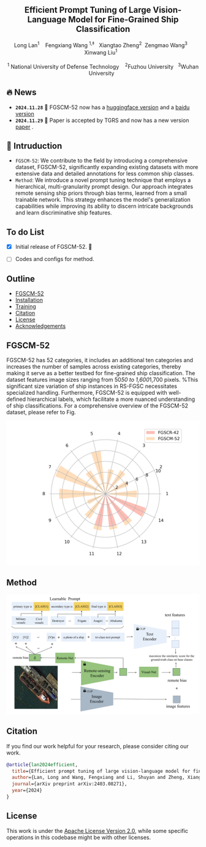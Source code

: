 
<p align="center">

  <h2 align="center"><strong>Efficient Prompt Tuning of Large Vision-Language Model for Fine-Grained Ship Classification</strong></h2>

  <p align="center">
      Long Lan<sup>1</sup>&nbsp;&nbsp;&nbsp;
   Fengxiang Wang <sup>1,‡</sup>&nbsp;&nbsp;
    Xiangtao Zheng<sup>2</sup>&nbsp
    Zengmao Wang<sup>3</sup> &nbsp;&nbsp;
    Xinwang Liu<sup>1</sup>&nbsp;&nbsp;&nbsp;
    </br></br>
  <sup>1</sup> National University of Defense Technology&nbsp;&nbsp;&nbsp;
  <sup>2</sup>Fuzhou University&nbsp;&nbsp;
  <sup>3</sup>Wuhan University&nbsp;&nbsp;</br>
  </p>

## 🔥 News
* **`2024.11.28`** 🌟 FGSCM-52 now has a [huggingface version]() and a [baidu version]()
* **`2024.11.29`** 🌟 Paper is accepted by TGRS and now has a new version [paper]() .

## 👀 Intruduction
-  `FGSCM-52`: We contribute to the field by introducing a comprehensive dataset, FGSCM-52, significantly expanding existing datasets with more extensive data and detailed annotations for less common ship classes. </br>
- `Method`: We introduce a novel prompt tuning technique that employs a hierarchical, multi-granularity prompt design. Our approach integrates remote sensing ship priors through bias terms, learned from a small trainable network. This strategy enhances the model's generalization capabilities while improving its ability to discern intricate backgrounds and learn discriminative ship features. 


## To do List
- [x] Initial release of FGSCM-52. 🚀
- [ ] Codes and configs for method. 



## Outline

- [FGSCM-52](#FGSCM-52)
- [Installation](#gear-installation)
- [Training](#blue_car-Pretraining)
- [Citation](#citation)
- [License](#license)
- [Acknowledgements](#acknowledgements)


## FGSCM-52
FGSCM-52 has 52 categories, it includes an additional ten categories and increases the number of samples across existing categories, thereby making it serve as a better testbed for fine-grained ship classification. The dataset features image sizes ranging from 50*50 to 1,600*1,700 pixels. %This significant size variation of ship instances in RS-FGSC necessitates specialized handling. Furthermore, FGSCM-52 is equipped with well-defined hierarchical labels, which facilitate a more nuanced understanding of ship classifications. For a comprehensive overview of the FGSCM-52 dataset, please refer to Fig.

<img src="./figures/FGSCM52.png" width="700"> 

## Method
<img src="./figures/method.png" width="700"> 

## Citation
If you find our work helpful for your research, please consider citing our work.   

```bibtex
@article{lan2024efficient,
  title={Efficient prompt tuning of large vision-language model for fine-grained ship classification},
  author={Lan, Long and Wang, Fengxiang and Li, Shuyan and Zheng, Xiangtao and Wang, Zengmao and Liu, Xinwang},
  journal={arXiv preprint arXiv:2403.08271},
  year={2024}
}
```

## License

This work is under the [Apache License Version 2.0](https://www.apache.org/licenses/LICENSE-2.0), while some specific operations in this codebase might be with other licenses. 

